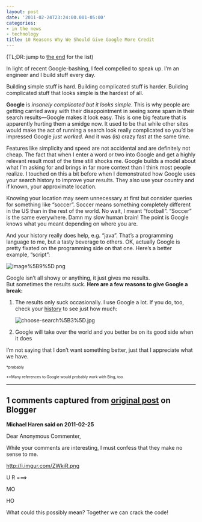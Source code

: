 ```yaml
---
layout: post
date: '2011-02-24T23:24:00.001-05:00'
categories:
- in the news
- technology
title: 10 Reasons Why We Should Give Google More Credit
---
```



(TL;DR: jump to [the end](#toptenlist-google) for the list)

In light of recent Google-bashing, I feel compelled to speak up. I’m an engineer and I build stuff every day.

Building simple stuff is hard. Building complicated stuff is harder. Building complicated stuff that looks simple is the hardest of all.

**Google** is *insanely complicated *but it looks simple**. This is why people are getting carried away with their disappointment in seeing some spam in their search results—Google makes it look easy. This is one big feature that is apparently hurting them a smidge now. It used to be that while other sites would make the act of running a search look really complicated so you’d be impressed Google *just worked*. And it was (is) crazy fast at the same time.

Features like simplicity and speed are not accidental and are definitely not cheap. The fact that when I enter a word or two into Google and get a highly relevant result most of the time still shocks me. Google builds a model about what I’m asking for and brings in far more context than I think most people realize. I touched on this a bit before when I demonstrated how Google uses your search history to improve your results. They also use your country and if known, your approximate location. 

Knowing your location may seem unnecessary at first but consider queries for something like “soccer”. Soccer means something completely different in the US than in the rest of the world. No wait, I meant “football”. “Soccer” is the same everywhere. Damn my slow human brain! The point is Google knows what you meant depending on where you are. 

And your history really does help, e.g. “java”. That’s a programming language to me, but a tasty beverage to others. OK, actually Google is pretty fixated on the programming side on that one. Here’s a better example, “script”:

![image%5B9%5D.png](image%5B9%5D.png)

Google isn’t all showy or anything, it just gives me results.  
But sometimes the results suck. **Here are a few reasons to give Google a break:**  <ol>   <li>The results only suck occasionally. I use Google a lot. If you do, too, check your [history](https://www.google.com/history/) to see just how much:       

![choose-search%5B3%5D.jpg](choose-search%5B3%5D.jpg)</li>    <li>Google will take over the world and you better be on its good side when it does </li> </ol>

I’m not saying that I don’t want something better, just that I appreciate what we have.

<font size="1">*probably      

*<font size="1">*Many references to Google would probably work with Bing, too</font></font>

---

## 1 comments captured from [original post](https://blog.wassupy.com/2011/02/10-reasons-why-we-should-give-google.html) on Blogger

**Michael Haren said on 2011-02-25**

Dear Anonymous Commenter, 

While your comments are interesting, I must confess that they make no sense to me. 

http://i.imgur.com/ZWkiR.png

  U R ===>

  MO 

  HO

What could this possibly mean? Together we can crack the code!

